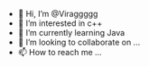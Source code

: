 - 👋 Hi, I’m @Viraggggg
- 👀 I’m interested in c++
- 🌱 I’m currently learning Java
- 💞️ I’m looking to collaborate on ...
- 📫 How to reach me ...

<!---
Viraggggg/Viraggggg is a ✨ special ✨ repository because its `README.md` (this file) appears on your GitHub profile.
You can click the Preview link to take a look at your changes.
--->

